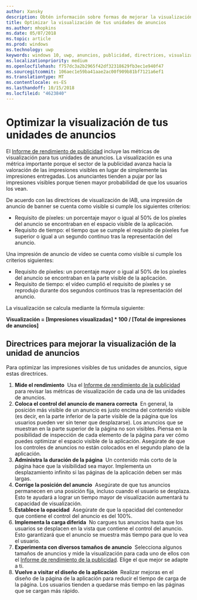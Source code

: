 ```yaml
---
author: Xansky
description: Obtén información sobre formas de mejorar la visualización de tus unidades de anuncios.
title: Optimizar la visualización de tus unidades de anuncios
ms.author: mhopkins
ms.date: 05/07/2018
ms.topic: article
ms.prod: windows
ms.technology: uwp
keywords: windows 10, uwp, anuncios, publicidad, directrices, visualización
ms.localizationpriority: medium
ms.openlocfilehash: f757dc3a2b2965f42df32318629fb3ec1e940f47
ms.sourcegitcommit: 106aec1e59ba41aae2ac00f909b81bf7121a6ef1
ms.translationtype: MT
ms.contentlocale: es-ES
ms.lasthandoff: 10/15/2018
ms.locfileid: "4623840"
---
```

# <a name="optimize-the-viewability-of-your-ad-units"></a>Optimizar la visualización de tus unidades de anuncios

El [Informe de rendimiento de publicidad](../publish/advertising-performance-report.md) incluye las métricas de visualización para tus unidades de anuncios. La visualización es una métrica importante porque el sector de la publicidad avanza hacia la valoración de las impresiones visibles en lugar de simplemente las impresiones entregadas. Los anunciantes tienden a pujar por las impresiones visibles porque tienen mayor probabilidad de que los usuarios los vean.  

De acuerdo con las directrices de visualización de IAB, una impresión de anuncio de banner se cuenta como visible si cumple los siguientes criterios:

* Requisito de píxeles: un porcentaje mayor o igual al 50% de los píxeles del anuncio se encontraban en el espacio visible de la aplicación.
* Requisito de tiempo: el tiempo que se cumple el requisito de píxeles fue superior o igual a un segundo continuo tras la representación del anuncio.

Una impresión de anuncio de vídeo se cuenta como visible si cumple los criterios siguientes:

* Requisito de píxeles: un porcentaje mayor o igual al 50% de los píxeles del anuncio se encontraban en la parte visible de la aplicación.
* Requisito de tiempo: el vídeo cumplió el requisito de píxeles y se reprodujo durante dos segundos continuos tras la representación del anuncio.

La visualización se calcula mediante la fórmula siguiente:

**Visualización = [Impresiones visualizadas] * 100 / [Total de impresiones de anuncios]**

## <a name="guidelines-to-improve-ad-unit-viewability"></a>Directrices para mejorar la visualización de la unidad de anuncios

Para optimizar las impresiones visibles de tus unidades de anuncios, sigue estas directrices.

1. **Mide el rendimiento**&nbsp;&nbsp;Usa el [Informe de rendimiento de la publicidad](../publish/advertising-performance-report.md) para revisar las métricas de visualización de cada una de las unidades de anuncios.
2.  **Coloca el control del anuncio de manera correcta**&nbsp;&nbsp;En general, la posición más visible de un anuncio es justo encima del contenido visible (es decir, en la parte inferior de la parte visible de la página que los usuarios pueden ver sin tener que desplazarse). Los anuncios que se muestran en la parte superior de la página no son visibles. Piensa en la posibilidad de inspección de cada elemento de la página para ver cómo puedes optimizar el espacio visible de la aplicación. Asegúrate de que los controles de anuncios no están colocados en el segundo plano de la aplicación.
3.  **Administra la duración de la página**&nbsp;&nbsp;Un contenido más corto de la página hace que la visibilidad sea mayor. Implementa un desplazamiento infinito si las páginas de la aplicación deben ser más largas.
4.  **Corrige la posición del anuncio**&nbsp;&nbsp;Asegúrate de que tus anuncios permanecen en una posición fija, incluso cuando el usuario se desplaza. Esto te ayudará a lograr un tiempo mayor de visualización aumentará tu capacidad de visualización.
5.  **Establece la opacidad**&nbsp;&nbsp;Asegúrate de que la opacidad del contenedor que contiene el control del anuncio es del 100%.
6.  **Implementa la carga diferida**&nbsp;&nbsp;No cargues tus anuncios hasta que los usuarios se desplacen en la vista que contiene el control del anuncio. Esto garantizará que el anuncio se muestra más tiempo para que lo vea el usuario.
7.  **Experimenta con diversos tamaños de anuncio**&nbsp;&nbsp;Selecciona algunos tamaños de anuncios y mide la visualización para cada uno de ellos con el [Informe de rendimiento de la publicidad](../publish/advertising-performance-report.md). Elige el que mejor se adapte a ti.
8.  **Vuelve a visitar el diseño de la aplicación**&nbsp;&nbsp;Realizar mejoras en el diseño de la página de la aplicación para reducir el tiempo de carga de la página. Los usuarios tienden a quedarse más tiempo en las páginas que se cargan más rápido.
